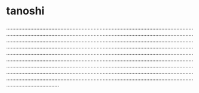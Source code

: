 # tanoshi

...............................................................................................................................................................................................................................................................................................................................................................................................................................................................................................................................................................................................................................................................................................................................................................................................................................................................................................................................................................................................................................................................................................................................................................................................